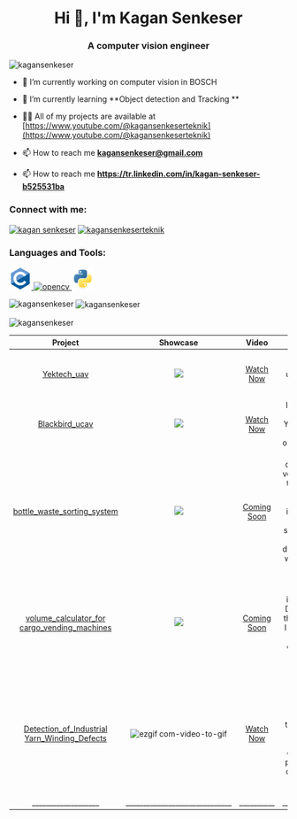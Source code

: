 
<h1 align="center">Hi 👋, I'm Kagan Senkeser</h1>
<h3 align="center">A computer vision engineer</h3>
 
<p align="left"> <img src="https://komarev.com/ghpvc/?username=kagansenkeser&label=Profile%20views&color=0e75b6&style=flat" alt="kagansenkeser" /> </p>

- 🔭 I’m currently working on computer vision in BOSCH

- 🌱 I’m currently learning   **Object detection and Tracking **

- 👨‍💻 All of my projects are available at [https://www.youtube.com/@kagansenkeserteknik](https://www.youtube.com/@kagansenkeserteknik)

- 📫 How to reach me **kagansenkeser@gmail.com**

- 📫 How to reach me **https://tr.linkedin.com/in/kagan-senkeser-b525531ba**


<h3 align="left">Connect with me:</h3>
<p align="left">
<a href="https://tr.linkedin.com/in/kagan-senkeser-b525531ba" target="blank"><img align="center" src="https://raw.githubusercontent.com/rahuldkjain/github-profile-readme-generator/master/src/images/icons/Social/linked-in-alt.svg" alt="kagan senkeser" height="30" width="40" /></a>
<a href="https://www.youtube.com/c/kagansenkeserteknik" target="blank"><img align="center" src="https://raw.githubusercontent.com/rahuldkjain/github-profile-readme-generator/master/src/images/icons/Social/youtube.svg" alt="kagansenkeserteknik" height="30" width="40" /></a>
</p>

<h3 align="left">Languages and Tools:</h3>
<p align="left"> <a href="https://www.cprogramming.com/" target="_blank" rel="noreferrer"> <img src="https://raw.githubusercontent.com/devicons/devicon/master/icons/c/c-original.svg" alt="c" width="40" height="40"/> </a> <a href="https://opencv.org/" target="_blank" rel="noreferrer"> <img src="https://www.vectorlogo.zone/logos/opencv/opencv-icon.svg" alt="opencv" width="40" height="40"/> </a> <a href="https://www.python.org" target="_blank" rel="noreferrer"> <img src="https://raw.githubusercontent.com/devicons/devicon/master/icons/python/python-original.svg" alt="python" width="40" height="40"/> </a> </p>

<p><img align="left" src="https://github-readme-stats.vercel.app/api/top-langs?username=kagansenkeser&show_icons=true&locale=en&layout=compact" alt="kagansenkeser" /></p>

<p>&nbsp;<img align="center" src="https://github-readme-stats.vercel.app/api?username=kagansenkeser&show_icons=true&locale=en" alt="kagansenkeser" /></p>

<p><img align="center" src="https://github-readme-streak-stats.herokuapp.com/?user=kagansenkeser&" alt="kagansenkeser" /></p>




|Project|Showcase|Video|Description|
|:----:|:----:|:----:|:----:|
| [Yektech_uav](https://github.com/kagansenkeser/My_Resume_real_projects/tree/main/1_Yektech_uav)| <img idth="380" src=https://media0.giphy.com/media/v1.Y2lkPTc5MGI3NjExbzdtejVtanJsemJyZGlwNjZ1NTFxNWdsMGc3bGFxbXNteWt0cnNwYSZlcD12MV9pbnRlcm5hbF9naWZfYnlfaWQmY3Q9Zw/Y9LVe2S9DFQbyMVWTE/giphy.webp>  |[Watch Now](https://www.youtube.com/shorts/yJNOwGXut3I) | I worked on color and shape contour detection using the OpenCV library of Python language on Raspberry Pi 4.  </br> |
| [Blackbird_ucav](https://github.com/kagansenkeser/My_Resume_real_projects/tree/main/2_Blackbird_ucav)| <img src=https://media2.giphy.com/media/ubOj4M2JN6k1c3hkc6/giphy.webp> |[Watch Now](https://www.youtube.com/watch?v=0LV4xBUiihs) |I trained a specific object detection model using YOLOv8 and the real-time tracking of the detected object through the camera.</br> |
| [bottle_waste_sorting_system](https://github.com/kagansenkeser/My_Resume_real_projects/tree/main/4_bottle_waste_sorting_system)| <img src="https://media3.giphy.com/media/v1.Y2lkPTc5MGI3NjExcmxyc2V6NDg2NXg3eTFkMW9ocDNhYWZqazYzdXM1OHZ5OTg4eGJqeiZlcD12MV9pbnRlcm5hbF9naWZfYnlfaWQmY3Q9Zw/XnonAvyWjoJKkOhQpU/giphy.webp"  /> |[Coming Soon](https://www.youtube.com/@kagansenkeserteknik) |   I contributed to the development of a reverse vending machine designed toseparate glass, plastic, and metal bottles for recycling.  My role involvedimplementing an artificial intelligence system using YOLOv8 and imageprocessing to determine whether a bottle was made of glass, metal, or plastic. </br> |
| [volume_calculator_for cargo_vending_machines ](https://github.com/kagansenkeser/My_Resume_real_projects/tree/main/3_volume_calculator_for_cargo_vending_machines)| <img src="https://media.giphy.com/media/zmMAiuW4vdZa29ddCa/giphy.webp"/> |[Coming Soon](https://www.youtube.com/@kagansenkeserteknik) |       I enhanced smart cargo vending machineby introducing a'Pickup and Deliver' feature alongside the 'Pickup Only' function. I successfullydeveloped a cost-effective, volume calculation system using camera anddistance sensor.   </br> |
| [Detection_of_Industrial Yarn_Winding_Defects](https://github.com/kagansenkeser/My_Resume_real_projects/tree/main/5_Detection_of_Industrial_Yarn_Winding_Defects)|  ![ezgif com-video-to-gif](https://github.com/kagansenkeser/My_Resume_real_projects/assets/98644514/6bd8a703-7455-49d1-81a6-abefeb1cc30a) |[Watch Now](https://www.youtube.com/watch?v=3dP_dV_y0lg) |      I developed innovativesoftware utilizing the YOLO algorithm and image processing techniques toenable real-time defect detection in coils. This project significantly contributedto enhancing production efficiency and optimizing quality control procedureswithin the textile industry.   </br> |
|___________________|______________________________|__________| ____________________________






